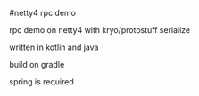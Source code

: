 #netty4 rpc demo

rpc demo on netty4 with kryo/protostuff serialize

written in kotlin and java

build on gradle

spring is required